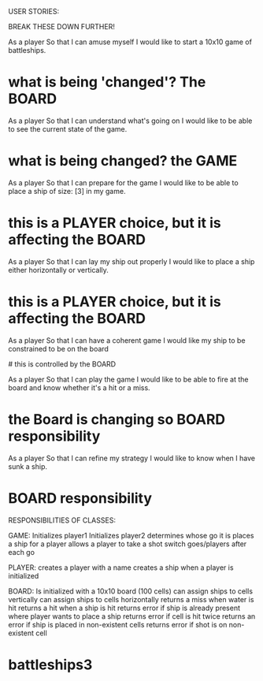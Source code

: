 USER STORIES:

BREAK THESE DOWN FURTHER!

As a player
So that I can amuse myself
I would like to start a 10x10 game of battleships.

# what is being 'changed'? The BOARD


As a player
So that I can understand what's going on
I would like to be able to see the current state of the game.

# what is being changed? the GAME

As a player
So that I can prepare for the game
I would like to be able to place a ship of size: [3] in my game.

# this is a PLAYER choice, but it is affecting the BOARD


As a player
So that I can lay my ship out properly
I would like to place a ship either horizontally or vertically.

# this is a PLAYER choice, but it is affecting the BOARD

As a player
So that I can have a coherent game
I would like my ship to be constrained to be on the board

# this is controlled by the BOARD

As a player
So that I can play the game
I would like to be able to fire at the board and know whether it's a hit or a miss.

# the Board is changing so BOARD responsibility

As a player
So that I can refine my strategy
I would like to know when I have sunk a ship.

# BOARD responsibility


RESPONSIBILITIES OF CLASSES:

GAME:
Initializes player1
Initializes player2
determines whose go it is
places a ship for a player
allows a player to take a shot
switch goes/players after each go

PLAYER:
creates a player with a name
creates a ship when a player is initialized


BOARD:
Is initialized with a 10x10 board (100 cells)
can assign ships to cells vertically
can assign ships to cells horizontally
returns a miss when water is hit
returns a hit when a ship is hit
returns error if ship is already present where player wants to place a ship
returns error if cell is hit twice
returns an error if ship is placed in non-existent cells
returns error if shot is on non-existent cell
# battleships3
